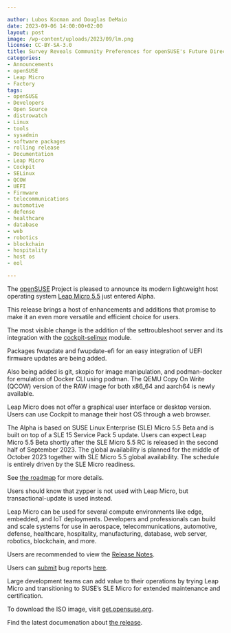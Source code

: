 ```yaml
---

author: Lubos Kocman and Douglas DeMaio 
date: 2023-09-06 14:00:00+02:00
layout: post
image: /wp-content/uploads/2023/09/lm.png
license: CC-BY-SA-3.0
title: Survey Reveals Community Preferences for openSUSE's Future Direction
categories:
- Announcements
- openSUSE
- Leap Micro
- Factory
tags:
- openSUSE
- Developers
- Open Source
- distrowatch
- Linux
- tools
- sysadmin
- software packages
- rolling release
- Documentation
- Leap Micro
- Cockpit
- SELinux
- QCOW
- UEFI
- Firmware
- telecommunications
- automotive
- defense
- healthcare
- database
- web
- robotics
- blockchain
- hospitality
- host os
- eol

---
```


The [openSUSE](https://get.opensuse.org) Project is pleased to announce its modern lightweight host operating system [Leap Micro 5.5](https://get.opensuse.org/leapmicro/5.5/) just entered Alpha.

This release brings a host of enhancements and additions that promise to make it an even more versatile and efficient choice for users.

The most visible change is the addition of the settroubleshoot server and its integration with the [cockpit-selinux](https://cockpit-project.org/guide/latest/feature-selinux) module.

Packages fwupdate and fwupdate-efi for an easy integration of UEFI firmware updates are being added.

Also being added is git, skopio for image manipulation, and podman-docker for emulation of Docker CLI using podman. The QEMU Copy On Write (QCOW) version of the RAW image for both x86_64 and aarch64 is newly available.

Leap Micro does not offer a graphical user interface or desktop version. Users can use Cockpit to manage their host OS through a web browser.

The Alpha is based on SUSE Linux Enterprise (SLE) Micro 5.5 Beta and is built on top of a SLE 15 Service Pack 5 update.
Users can expect Leap Micro 5.5 Beta shortly after the SLE Micro 5.5 RC is released in the second half of September 2023. The global availability is planned for the middle of October 2023 together with SLE Micro 5.5 global availability. The schedule is entirely driven by the SLE Micro readiness.

See [the roadmap](https://en.opensuse.org/openSUSE:Roadmap) for more details.

Users should know that zypper is not used with Leap Micro, but transactional-update is used instead. 

Leap Micro can be used for several compute environments like edge, embedded, and IoT deployments. Developers and professionals can build and scale systems for use in aerospace, telecommunications, automotive, defense, healthcare, hospitality, manufacturing, database, web server, robotics, blockchain, and more.

Users are recommended to view the [Release Notes](https://www.suse.com/releasenotes/x86_64/SLE-Micro/5.5/index.html).

Users can [submit](https://en.opensuse.org/openSUSE:Submitting_bug_reports) bug reports [here](https://bugzilla.suse.com/enter_bug.cgi?product=openSUSE%20Leap%20Micro).

Large development teams can add value to their operations by trying Leap Micro and transitioning to SUSE’s SLE Micro for extended maintenance and certification.

To download the ISO image, visit [get.opensuse.org](https://get.opensuse.org/).

Find the latest documenation about [the release](https://documentation.suse.com/sle-micro/).

<meta name="openSUSE, Tumbleweed, Developers, sysadmin, user, Open Source, rolling release, Linux, documentation, Leap Micro, telecommunications, automotive, defense, healthcare, database, web, robotics, blockchain, hospitality, host os, cockpit, selinux, uefi, qcow" content="HTML,CSS,XML,JavaScript">


